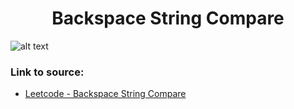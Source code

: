 <h1 align="center">Backspace String Compare</h1>

![alt text](https://images2.imgbox.com/42/4b/a0nP64jc_o.png?raw=true)

### Link to source: 
- <a href="https://leetcode.com/problems/backspace-string-compare/">Leetcode - Backspace String Compare</a>
